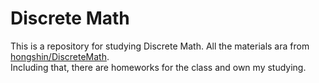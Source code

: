 # Discrete Math

This is a repository for studying Discrete Math. All the materials ara from [hongshin/DiscreteMath](https://github.com/hongshin/DiscreteMath).    
Including that, there are homeworks for the class and own my studying.

